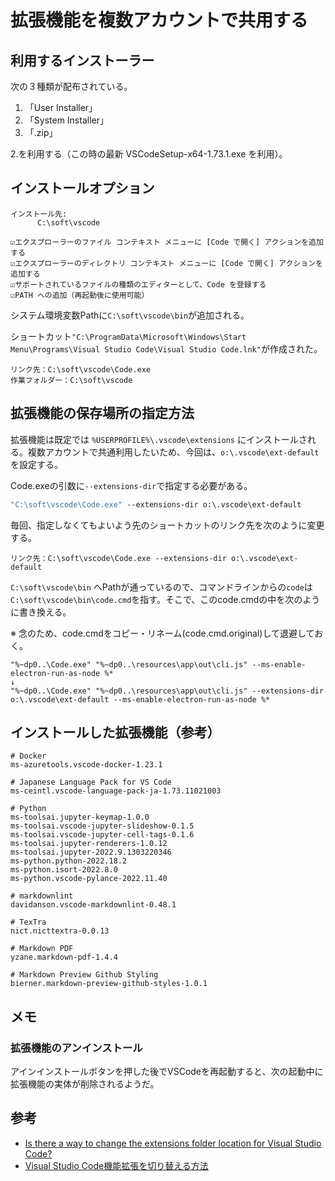 # 拡張機能を複数アカウントで共用する

## 利用するインストーラー

次の３種類が配布されている。

1. 「User Installer」
2. 「System Installer」
3. 「.zip」

2.を利用する（この時の最新 VSCodeSetup-x64-1.73.1.exe を利用）。

## インストールオプション

```text
インストール先:
      C:\soft\vscode

☑エクスプローラーのファイル コンテキスト メニューに [Code で開く] アクションを追加する
☑エクスプローラーのディレクトリ コンテキスト メニューに [Code で開く] アクションを追加する
☑サポートされているファイルの種類のエディターとして、Code を登録する
☑PATH への追加（再起動後に使用可能）
```

システム環境変数Pathに`C:\soft\vscode\bin`が追加される。

ショートカット`"C:\ProgramData\Microsoft\Windows\Start Menu\Programs\Visual Studio Code\Visual Studio Code.lnk"`が作成された。

```text
リンク先：C:\soft\vscode\Code.exe
作業フォルダー：C:\soft\vscode
```

## 拡張機能の保存場所の指定方法

拡張機能は既定では `%USERPROFILE%\.vscode\extensions` にインストールされる。複数アカウントで共通利用したいため、今回は、`o:\.vscode\ext-default`を設定する。

Code.exeの引数に`--extensions-dir`で指定する必要がある。

```cmd
"C:\soft\vscode\Code.exe" --extensions-dir o:\.vscode\ext-default
```

毎回、指定しなくてもよいよう先のショートカットのリンク先を次のように変更する。

```text
リンク先：C:\soft\vscode\Code.exe --extensions-dir o:\.vscode\ext-default
```

`C:\soft\vscode\bin` へPathが通っているので、コマンドラインからの`code`は`C:\soft\vscode\bin\code.cmd`を指す。そこで、このcode.cmdの中を次のように書き換える。

※ 念のため、code.cmdをコピー・リネーム(code.cmd.original)して退避しておく。

```text
"%~dp0..\Code.exe" "%~dp0..\resources\app\out\cli.js" --ms-enable-electron-run-as-node %*
↓
"%~dp0..\Code.exe" "%~dp0..\resources\app\out\cli.js" --extensions-dir o:\.vscode\ext-default --ms-enable-electron-run-as-node %*
```

## インストールした拡張機能（参考）

```text
# Docker
ms-azuretools.vscode-docker-1.23.1

# Japanese Language Pack for VS Code
ms-ceintl.vscode-language-pack-ja-1.73.11021003

# Python
ms-toolsai.jupyter-keymap-1.0.0
ms-toolsai.vscode-jupyter-slideshow-0.1.5
ms-toolsai.vscode-jupyter-cell-tags-0.1.6
ms-toolsai.jupyter-renderers-1.0.12
ms-toolsai.jupyter-2022.9.1303220346
ms-python.python-2022.18.2
ms-python.isort-2022.8.0
ms-python.vscode-pylance-2022.11.40

# markdownlint
davidanson.vscode-markdownlint-0.48.1

# TexTra
nict.nicttextra-0.0.13

# Markdown PDF
yzane.markdown-pdf-1.4.4

# Markdown Preview Github Styling
bierner.markdown-preview-github-styles-1.0.1
```

## メモ

### 拡張機能のアンインストール

アインインストールボタンを押した後でVSCodeを再起動すると、次の起動中に拡張機能の実体が削除されるようだ。

## 参考

- [Is there a way to change the extensions folder location for Visual Studio Code?](https://stackoverflow.com/questions/40080793/is-there-a-way-to-change-the-extensions-folder-location-for-visual-studio-code)
- [Visual Studio Code機能拡張を切り替える方法](https://marock.tokyo/2021/04/17/visual-studio-code%E6%A9%9F%E8%83%BD%E6%8B%A1%E5%BC%B5%E3%82%92%E5%88%87%E3%82%8A%E6%9B%BF%E3%81%88%E3%82%8B%E6%96%B9%E6%B3%95/)
